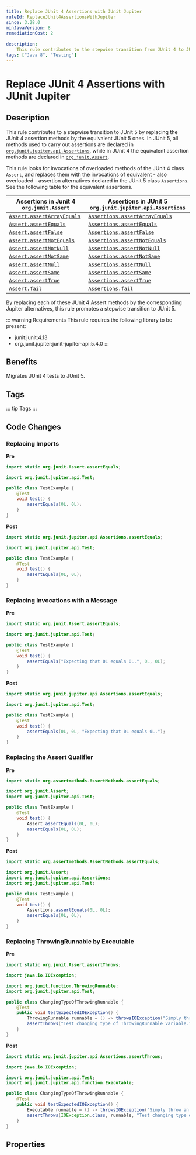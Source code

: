 ```yaml
---
title: Replace JUnit 4 Assertions with JUnit Jupiter
ruleId: ReplaceJUnit4AssertionsWithJupiter
since: 3.28.0
minJavaVersion: 8
remediationCost: 2
    
description:
    This rule contributes to the stepwise transition from JUnit 4 to JUnit 5 by replacing the assertions methods defined in JUnit 4 class 'org.junit.Assert' by equivalent assertion methods defined in the JUnit 5 class 'org.junit.jupiter.api.Assertions'.
tags: ["Java 8", "Testing"]
---
```


# Replace JUnit 4 Assertions with JUnit Jupiter

## Description

This rule contributes to a stepwise transition to JUnit 5 by replacing the JUnit 4 assertion methods by the equivalent JUnit 5 ones.
In JUnit 5, all methods used to carry out assertions are declared in [`org.junit.jupiter.api.Assertions`](https://junit.org/junit5/docs/current/api/org.junit.jupiter.api/org/junit/jupiter/api/Assertions.html), while in JUnit 4 the equivalent assertion methods are declared in [`org.junit.Assert`](https://javadoc.io/doc/junit/junit/latest/org/junit/Assert.html).

This rule looks for invocations of overloaded methods of the JUnit 4 class `Assert`, and replaces them with the invocations of equivalent - also overloaded - assertion alternatives declared in the JUnit 5 class `Assertions`. 
See the following table for the equivalent assertions. 

| Assertions in Junit 4 `org.junit.Assert` | Assertions in JUnit 5 `org.junit.jupiter.api.Assertions` | 
| ------------- | ------------- |
| [`Assert.assertArrayEquals`](https://javadoc.io/doc/junit/junit/latest/org/junit/Assert.html#assertArrayEquals(java.lang.Object[],%20java.lang.Object[])) | [`Assertions.assertArrayEquals`](https://junit.org/junit5/docs/current/api/org.junit.jupiter.api/org/junit/jupiter/api/Assertions.html#assertArrayEquals(java.lang.Object%5B%5D,java.lang.Object%5B%5D)) |
| [`Assert.assertEquals`](https://javadoc.io/doc/junit/junit/latest/org/junit/Assert.html#assertEquals(java.lang.Object,%20java.lang.Object)) | [`Assertions.assertEquals`](https://junit.org/junit5/docs/current/api/org.junit.jupiter.api/org/junit/jupiter/api/Assertions.html#assertEquals(java.lang.Object,java.lang.Object)) |
| [`Assert.assertFalse`](https://javadoc.io/doc/junit/junit/latest/org/junit/Assert.html#assertFalse(boolean)) | [`Assertions.assertFalse`](https://junit.org/junit5/docs/current/api/org.junit.jupiter.api/org/junit/jupiter/api/Assertions.html#assertFalse(boolean)) |
| [`Assert.assertNotEquals`](https://javadoc.io/doc/junit/junit/latest/org/junit/Assert.html#assertNotEquals(java.lang.Object,%20java.lang.Object)) | [`Assertions.assertNotEquals`](https://junit.org/junit5/docs/current/api/org.junit.jupiter.api/org/junit/jupiter/api/Assertions.html#assertNotEquals(java.lang.Object,java.lang.Object)) |
| [`Assert.assertNotNull`](https://javadoc.io/doc/junit/junit/latest/org/junit/Assert.html#assertNotNull(java.lang.Object)) | [`Assertions.assertNotNull`](https://junit.org/junit5/docs/current/api/org.junit.jupiter.api/org/junit/jupiter/api/Assertions.html#assertNotNull(java.lang.Object)) |
| [`Assert.assertNotSame`](https://javadoc.io/doc/junit/junit/latest/org/junit/Assert.html#assertNotSame(java.lang.Object,%20java.lang.Object)) | [`Assertions.assertNotSame`](https://junit.org/junit5/docs/current/api/org.junit.jupiter.api/org/junit/jupiter/api/Assertions.html#assertNotSame(java.lang.Object,java.lang.Object)) |
| [`Assert.assertNull`](https://javadoc.io/doc/junit/junit/latest/org/junit/Assert.html#assertNotNull(java.lang.Object)) | [`Assertions.assertNull`](https://junit.org/junit5/docs/current/api/org.junit.jupiter.api/org/junit/jupiter/api/Assertions.html#assertNull(java.lang.Object)) |
| [`Assert.assertSame`](https://javadoc.io/doc/junit/junit/latest/org/junit/Assert.html#assertSame(java.lang.Object,%20java.lang.Object)) | [`Assertions.assertSame`](https://junit.org/junit5/docs/current/api/org.junit.jupiter.api/org/junit/jupiter/api/Assertions.html#assertSame(java.lang.Object,java.lang.Object)) |
| [`Assert.assertTrue`](https://javadoc.io/doc/junit/junit/latest/org/junit/Assert.html#assertTrue(boolean)) | [`Assertions.assertTrue`](https://junit.org/junit5/docs/current/api/org.junit.jupiter.api/org/junit/jupiter/api/Assertions.html#assertTrue(boolean)) |
| [`Assert.fail`](https://javadoc.io/doc/junit/junit/latest/org/junit/Assert.html#fail()) | [`Assertions.fail`](https://junit.org/junit5/docs/current/api/org.junit.jupiter.api/org/junit/jupiter/api/Assertions.html#fail()) |

By replacing each of these JUnit 4 Assert methods by the corresponding Jupiter alternatives, this rule promotes a stepwise transition to JUnit 5.

::: warning Requirements
This rule requires the following library to be present:
* junit:junit:4.13
* org.junit.jupiter:junit-jupiter-api:5.4.0
:::

## Benefits

Migrates JUnit 4 tests to JUnit 5.

## Tags

::: tip Tags
<TagLinks />
:::

## Code Changes


### Replacing Imports

__Pre__
```java
import static org.junit.Assert.assertEquals;

import org.junit.jupiter.api.Test;

public class TestExample {
	@Test
	void test() {
		assertEquals(0L, 0L);
	}
}
```

__Post__
```java
import static org.junit.jupiter.api.Assertions.assertEquals;

import org.junit.jupiter.api.Test;

public class TestExample {
	@Test
	void test() {
		assertEquals(0L, 0L);
	}
}
```

### Replacing Invocations with a Message

__Pre__
```java
import static org.junit.Assert.assertEquals;

import org.junit.jupiter.api.Test;

public class TestExample {
	@Test
	void test() {
		assertEquals("Expecting that 0L equals 0L.", 0L, 0L);
	}
}
```

__Post__
```java
import static org.junit.jupiter.api.Assertions.assertEquals;

import org.junit.jupiter.api.Test;

public class TestExample {
	@Test
	void test() {
		assertEquals(0L, 0L, "Expecting that 0L equals 0L.");
	}
}
```

### Replacing the Assert Qualifier

__Pre__
```java
import static org.assertmethods.AssertMethods.assertEquals;

import org.junit.Assert;
import org.junit.jupiter.api.Test;

public class TestExample {
	@Test
	void test() {
		Assert.assertEquals(0L, 0L);
		assertEquals(0L, 0L);
	}
}
```

__Post__
```java
import static org.assertmethods.AssertMethods.assertEquals;

import org.junit.Assert;
import org.junit.jupiter.api.Assertions;
import org.junit.jupiter.api.Test;

public class TestExample {
	@Test
	void test() {
		Assertions.assertEquals(0L, 0L);
		assertEquals(0L, 0L);
	}
}
```



### Replacing ThrowingRunnable by Executable

__Pre__
```java
import static org.junit.Assert.assertThrows;

import java.io.IOException;

import org.junit.function.ThrowingRunnable;
import org.junit.jupiter.api.Test;

public class ChangingTypeOfThrowingRunnable {
	@Test
	public void testExpectedIOException() {
		ThrowingRunnable runnable = () -> throwsIOException("Simply throw an IOException");
		assertThrows("Test changing type of ThrowingRunnable variable.", IOException.class, runnable);
	}
}
```

__Post__
```java
import static org.junit.jupiter.api.Assertions.assertThrows;

import java.io.IOException;

import org.junit.jupiter.api.Test;
import org.junit.jupiter.api.function.Executable;

public class ChangingTypeOfThrowingRunnable {
	@Test
	public void testExpectedIOException() {
		Executable runnable = () -> throwsIOException("Simply throw an IOException");
		assertThrows(IOException.class, runnable, "Test changing type of ThrowingRunnable variable.");
	}
}
```

<VersionNotice />

## Properties

<RuleProperties />
